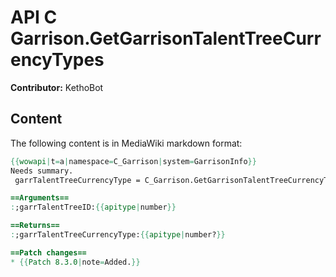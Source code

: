 # API C Garrison.GetGarrisonTalentTreeCurrencyTypes

**Contributor:** KethoBot

## Content

The following content is in MediaWiki markdown format:

```mediawiki
{{wowapi|t=a|namespace=C_Garrison|system=GarrisonInfo}}
Needs summary.
 garrTalentTreeCurrencyType = C_Garrison.GetGarrisonTalentTreeCurrencyTypes(garrTalentTreeID)

==Arguments==
:;garrTalentTreeID:{{apitype|number}}

==Returns==
:;garrTalentTreeCurrencyType:{{apitype|number?}}

==Patch changes==
* {{Patch 8.3.0|note=Added.}}
```